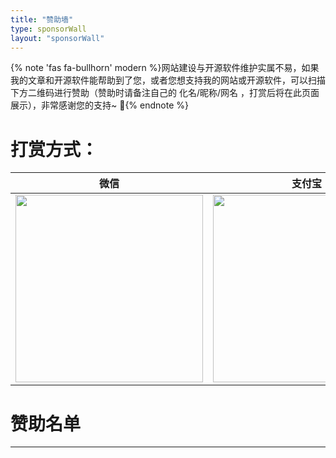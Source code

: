 ```yaml
---
title: "赞助墙"
type: sponsorWall
layout: "sponsorWall"
---
```


{% note 'fas fa-bullhorn' modern %}网站建设与开源软件维护实属不易，如果我的文章和开源软件能帮助到了您，或者您想支持我的网站或开源软件，可以扫描下方二维码进行赞助（赞助时请备注自己的 化名/昵称/网名 ，打赏后将在此页面展示），非常感谢您的支持~ 🌹{% endnote %}



# 打赏方式：

| 微信                                                         | 支付宝                                                       |
| ------------------------------------------------------------ | ------------------------------------------------------------ |
| <img src="https://blogs.changbaiqi.top/img/wechatpay.png" height="300px" width="300px"> | <img src="https://blogs.changbaiqi.top/img/alipay.png" height="300px" width="300px"> |



# 赞助名单

---

<div class="reward-wrap" id='reward'></div>
